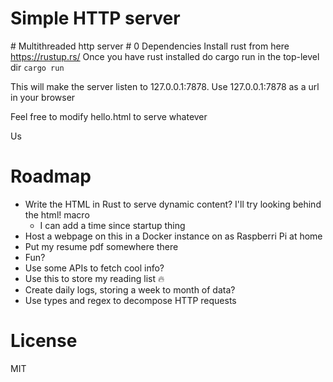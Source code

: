 # Simple HTTP server
\# Multithreaded http server \# 0 Dependencies
Install rust from here https://rustup.rs/
Once you have rust installed do cargo run in the top-level dir 
`cargo run`

This will make the server listen to 127.0.0.1:7878.
Use 127.0.0.1:7878 as a url in your browser

Feel free to modify hello.html to serve whatever

Us

# Roadmap
- Write the HTML in Rust to serve dynamic content? I'll try looking behind the html! macro
  - I can add a time since startup thing 
- Host a webpage on this in a Docker instance on as Raspberri Pi at home
- Put my resume pdf somewhere there
- Fun?
- Use some APIs to fetch cool info?
- Use this to store my reading list :fire:
- Create daily logs, storing a week to month of data?
- Use types and regex to decompose HTTP requests
# License
MIT
